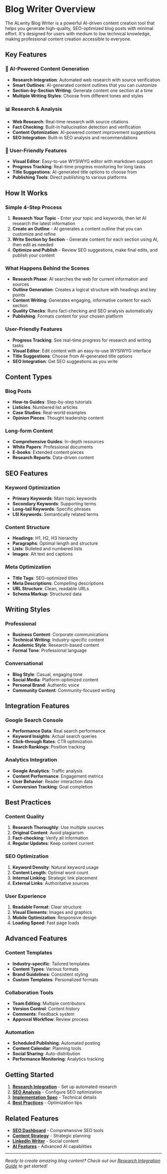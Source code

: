 # Blog Writer Overview

The ALwrity Blog Writer is a powerful AI-driven content creation tool that helps you generate high-quality, SEO-optimized blog posts with minimal effort. It's designed for users with medium to low technical knowledge, making professional content creation accessible to everyone.

## Key Features

### 🤖 AI-Powered Content Generation
- **Research Integration**: Automated web research with source verification
- **Smart Outlines**: AI-generated content outlines that you can customize
- **Section-by-Section Writing**: Generate content one section at a time
- **Multiple Writing Styles**: Choose from different tones and styles

### 📊 Research & Analysis
- **Web Research**: Real-time research with source citations
- **Fact Checking**: Built-in hallucination detection and verification
- **Content Optimization**: AI-powered content improvement suggestions
- **SEO Integration**: Built-in SEO analysis and recommendations

### 🎯 User-Friendly Features
- **Visual Editor**: Easy-to-use WYSIWYG editor with markdown support
- **Progress Tracking**: Real-time progress monitoring for long tasks
- **Title Suggestions**: AI-generated title options to choose from
- **Publishing Tools**: Direct publishing to various platforms

## How It Works

### Simple 4-Step Process

1. **Research Your Topic** - Enter your topic and keywords, then let AI research the latest information
2. **Create an Outline** - AI generates a content outline that you can customize and refine
3. **Write Section by Section** - Generate content for each section using AI, then edit as needed
4. **Optimize and Publish** - Review SEO suggestions, make final edits, and publish your content

### What Happens Behind the Scenes

- **Research Phase**: AI searches the web for current information and sources
- **Outline Generation**: Creates a logical structure with headings and key points
- **Content Writing**: Generates engaging, informative content for each section
- **Quality Checks**: Runs fact-checking and SEO analysis automatically
- **Publishing**: Formats content for your chosen platform

### User-Friendly Features

- **Progress Tracking**: See real-time progress for research and writing tasks
- **Visual Editor**: Edit content with an easy-to-use WYSIWYG interface
- **Title Suggestions**: Choose from AI-generated title options
- **SEO Integration**: Get SEO suggestions as you write

## Content Types

### Blog Posts
- **How-to Guides**: Step-by-step tutorials
- **Listicles**: Numbered list articles
- **Case Studies**: Real-world examples
- **Opinion Pieces**: Thought leadership content

### Long-form Content
- **Comprehensive Guides**: In-depth resources
- **White Papers**: Professional documents
- **E-books**: Extended content pieces
- **Research Reports**: Data-driven content

## SEO Features

### Keyword Optimization
- **Primary Keywords**: Main topic keywords
- **Secondary Keywords**: Supporting terms
- **Long-tail Keywords**: Specific phrases
- **LSI Keywords**: Semantically related terms

### Content Structure
- **Headings**: H1, H2, H3 hierarchy
- **Paragraphs**: Optimal length and structure
- **Lists**: Bulleted and numbered lists
- **Images**: Alt text and captions

### Meta Optimization
- **Title Tags**: SEO-optimized titles
- **Meta Descriptions**: Compelling descriptions
- **URL Structure**: Clean, readable URLs
- **Schema Markup**: Structured data

## Writing Styles

### Professional
- **Business Content**: Corporate communications
- **Technical Writing**: Industry-specific content
- **Academic Style**: Research-based content
- **Formal Tone**: Professional language

### Conversational
- **Blog Style**: Casual, engaging tone
- **Social Media**: Platform-optimized content
- **Personal Brand**: Authentic voice
- **Community Content**: Community-focused writing

## Integration Features

### Google Search Console
- **Performance Data**: Real search performance
- **Keyword Insights**: Actual search queries
- **Click-through Rates**: CTR optimization
- **Search Rankings**: Position tracking

### Analytics Integration
- **Google Analytics**: Traffic analysis
- **Content Performance**: Engagement metrics
- **User Behavior**: Reader interaction data
- **Conversion Tracking**: Goal completion

## Best Practices

### Content Quality
1. **Research Thoroughly**: Use multiple sources
2. **Original Content**: Avoid plagiarism
3. **Fact-checking**: Verify all information
4. **Regular Updates**: Keep content current

### SEO Optimization
1. **Keyword Density**: Natural keyword usage
2. **Content Length**: Optimal word count
3. **Internal Linking**: Strategic link placement
4. **External Links**: Authoritative sources

### User Experience
1. **Readable Format**: Clear structure
2. **Visual Elements**: Images and graphics
3. **Mobile Optimization**: Responsive design
4. **Loading Speed**: Fast page loads

## Advanced Features

### Content Templates
- **Industry-specific**: Tailored templates
- **Content Types**: Various formats
- **Brand Guidelines**: Consistent styling
- **Custom Templates**: Personalized formats

### Collaboration Tools
- **Team Editing**: Multiple contributors
- **Version Control**: Content history
- **Comments**: Feedback system
- **Approval Workflow**: Review process

### Automation
- **Scheduled Publishing**: Automated posting
- **Content Calendar**: Planning tools
- **Social Sharing**: Auto-distribution
- **Performance Monitoring**: Analytics tracking

## Getting Started

1. **[Research Integration](research.md)** - Set up automated research
2. **[SEO Analysis](seo-analysis.md)** - Configure SEO optimization
3. **[Implementation Spec](implementation-spec.md)** - Technical details
4. **[Best Practices](../../guides/best-practices.md)** - Optimization tips

## Related Features

- **[SEO Dashboard](../seo-dashboard/overview.md)** - Comprehensive SEO tools
- **[Content Strategy](../content-strategy/overview.md)** - Strategic planning
- **[LinkedIn Writer](../linkedin-writer/overview.md)** - Social content
- **[AI Features](../ai/assistive-writing.md)** - Advanced AI capabilities

---

*Ready to create amazing blog content? Check out our [Research Integration Guide](research.md) to get started!*
